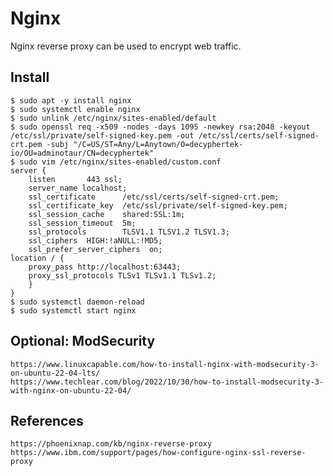 Nginx
=====

Nginx reverse proxy can be used to encrypt web traffic. 

Install
--------

    $ sudo apt -y install nginx
    $ sudo systemctl enable nginx
    $ sudo unlink /etc/nginx/sites-enabled/default
    $ sudo openssl req -x509 -nodes -days 1095 -newkey rsa:2048 -keyout /etc/ssl/private/self-signed-key.pem -out /etc/ssl/certs/self-signed-crt.pem -subj "/C=US/ST=Any/L=Anytown/O=decyphertek-io/OU=adminotaur/CN=decyphertek"
    $ sudo vim /etc/nginx/sites-enabled/custom.conf
    server {
        listen       443 ssl;
        server_name localhost;
        ssl_certificate      /etc/ssl/certs/self-signed-crt.pem;
        ssl_certificate_key  /etc/ssl/private/self-signed-key.pem;
        ssl_session_cache    shared:SSL:1m;
        ssl_session_timeout  5m;
        ssl_protocols        TLSV1.1 TLSV1.2 TLSV1.3;
        ssl_ciphers  HIGH:!aNULL:!MD5;
        ssl_prefer_server_ciphers  on;
    location / {
        proxy_pass http://localhost:63443;
        proxy_ssl_protocols TLSv1 TLSv1.1 TLSv1.2;
        }
    }
    $ sudo systemctl daemon-reload
    $ sudo systemctl start nginx

Optional: ModSecurity 
-----------

    https://www.linuxcapable.com/how-to-install-nginx-with-modsecurity-3-on-ubuntu-22-04-lts/
    https://www.techlear.com/blog/2022/10/30/how-to-install-modsecurity-3-with-nginx-on-ubuntu-22-04/

References
----------

    https://phoenixnap.com/kb/nginx-reverse-proxy
    https://www.ibm.com/support/pages/how-configure-nginx-ssl-reverse-proxy
    